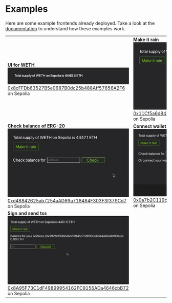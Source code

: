 # Examples

Here are some example frontends already deployed.
Take a look at the [documentation](docs.md) to understand how these examples work.

|                                                                                                                                                                                                             |                                                                                                                                                                                                     |
| ----------------------------------------------------------------------------------------------------------------------------------------------------------------------------------------------------------- | --------------------------------------------------------------------------------------------------------------------------------------------------------------------------------------------------- |
| **UI for WETH** ![](assets/simple-frontend.png) [0x8cFFDb63527B5e0687B0dc25b488Aff57656A2F6](https://monobase.xyz/sepolia/address/0x8cFFDb63527B5e0687B0dc25b488Aff57656A2F6/frontend) on Sepolia           | **Make it rain** ![](assets/make-it-rain.gif) [0x11Cf5a6d842cC93353Cd9630a78f53AC5AA77b1A](https://monobase.xyz/sepolia/address/0x11Cf5a6d842cC93353Cd9630a78f53AC5AA77b1A/frontend) on Sepolia     |
| **Check balance of ERC-20** ![](assets/check-balance.gif) [0xd48842625ab7254aAD89a718484F303F3f379Cd7](https://monobase.xyz/sepolia/address/0xd48842625ab7254aAD89a718484F303F3f379Cd7/frontend) on Sepolia | **Connect wallet** ![](assets/connect-wallet.gif) [0x0a7b2C119be0a38C05e9c5d59a5BcF4f4Bfc9bFe](https://monobase.xyz/sepolia/address/0x0a7b2C119be0a38C05e9c5d59a5BcF4f4Bfc9bFe/frontend) on Sepolia |
| **Sign and send txs** ![](assets/sign-and-send-tx.gif) [0x8A95F73C1dF49899954162FC9156ADa4646cbB72](https://monobase.xyz/sepolia/address/0x8A95F73C1dF49899954162FC9156ADa4646cbB72/frontend) on Sepolia    |                                                                                                                                                                                                     |
